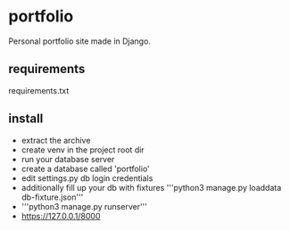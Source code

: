 # portfolio
Personal portfolio site made in Django.

## requirements
requirements.txt

## install
- extract the archive
- create venv in the project root dir
- run your database server
- create a database called 'portfolio'
- edit settings.py db login credentials
- additionally fill up your db with fixtures
'''python3 manage.py loaddata db-fixture.json'''
- '''python3 manage.py runserver'''
- https://127.0.0.1/8000
